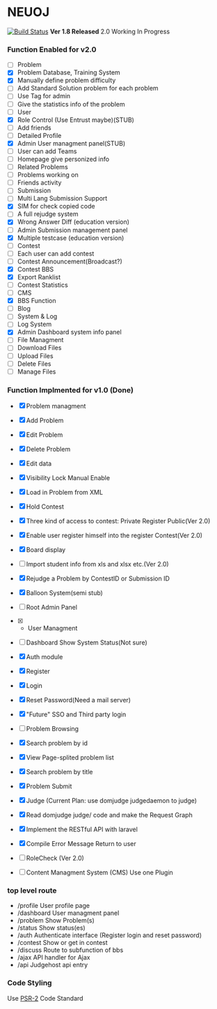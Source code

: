 NEUOJ
====
[![Build Status](http://202.118.31.226:3322/api/badges/Lbyang/NEUOJ/status.svg)](http://202.118.31.226:3322/Lbyang/NEUOJ)
__Ver 1.8 Released__ 2.0 Working In Progress

### Function Enabled for v2.0

* [ ] Problem
 * [x] Problem Database, Training System
 * [x] Manually define problem difficulty
 * [ ] Add Standard Solution problem for each problem
 * [ ] Use Tag for admin
 * [ ] Give the statistics info of the problem
* [ ] User
 * [x] Role Control (Use Entrust maybe)(STUB)
 * [ ] Add friends
 * [ ] Detailed Profile
 * [x] Admin User managment panel(STUB)
 * [ ] User can add Teams
 * [ ] Homepage give personized info
  * [ ] Related Problems
  * [ ] Problems working on
  * [ ] Friends activity
* [ ] Submission
 * [ ] Multi Lang Submission Support
 * [x] SIM for check copied code
 * [ ] A full rejudge system
 * [x] Wrong Answer Diff (education version)
 * [ ] Admin Submission management panel
 * [x] Multiple testcase (education version)
* [ ] Contest
 * [ ] Each user can add contest
 * [ ] Contest Announcement(Broadcast?)
 * [x] Contest BBS
 * [x] Export Ranklist
 * [ ] Contest Statistics
* [ ] CMS
 * [x] BBS Function
 * [ ] Blog
* [ ] System & Log
 * [ ] Log System
 * [x] Admin Dashboard system info panel
* [ ] File Managment
 * [ ] Download Files
 * [ ] Upload Files
 * [ ] Delete Files
 * [ ] Manage Files

### Function Implmented for v1.0 (Done)
* [x] Problem managment
 * [x] Add Problem
 * [x] Edit Problem
 * [x] Delete Problem
 * [x] Edit data
 * [x] Visibility Lock Manual Enable
 * [x] Load in Problem from XML
* [x] Hold Contest
 * [x] Three kind of access to contest: Private Register Public(Ver 2.0)
 * [x] Enable user register himself into the register Contest(Ver 2.0)
 * [x] Board display
 * [ ] Import student info from xls and xlsx etc.(Ver 2.0)
 * [x] Rejudge a Problem by ContestID or Submission ID
 * [x] Balloon System(semi stub)
* [ ] Root Admin Panel
 * [x] + User Managment
 * [ ] Dashboard Show System Status(Not sure)
* [x] Auth module
 * [x] Register
 * [x] Login
 * [x] Reset Password(Need a mail server)
 * [x] "Future" SSO and Third party login
* [ ] Problem Browsing
 * [x] Search problem by id
 * [x] View Page-splited problem list
 * [x] Search problem by title
* [x] Problem Submit
* [x] Judge (Current Plan: use domjudge judgedaemon to judge)
 * [x] Read domjudge judge/ code and make the Request Graph
 * [x] Implement the RESTful API with laravel
 * [x] Compile Error Message Return to user
* [ ] RoleCheck (Ver 2.0)
* [ ] Content Managment System (CMS) Use one Plugin

 

### top level route
* /profile User profile page
* /dashboard User managment panel
* /problem Show Problem(s)
* /status Show status(es)
* /auth Authenticate interface (Register login and reset password)
* /contest Show or get in contest
* /discuss Route to subfunction of bbs
* /ajax API handler for Ajax
* /api Judgehost api entry

### Code Styling

Use [PSR-2](http://www.php-fig.org/psr/psr-2/) Code Standard
